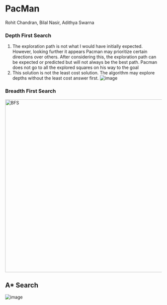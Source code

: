 # PacMan

Rohit Chandran,
Bilal Nasir,
Adithya Swarna

### Depth First Search
1. The exploration path is not what I would have initially expected. However, looking further it appears Pacman may prioritize certain directions over others. After considering this, the exploration path can be expected or predicted but will not always be the best path. Pacman does not go to all the explored squares on his way to the goal
2. This solution is not the least cost solution. The algorithm may explore depths without the least cost answer first.
![image](https://github.com/rchandran7/PacMan/assets/77090910/ee6b0a62-4ae5-4c35-a628-5a4c0d50db6b)

### Breadth First Search
<img width="554" alt="BFS" src="https://github.com/rchandran7/PacMan/assets/95551739/8bf779a6-d67f-47b8-b5ad-1d7945ca6e8b">


## A* Search
![image](https://github.com/rchandran7/PacMan/assets/77090910/8cb7d14a-a29b-400e-bdcd-4fa52964d337)

